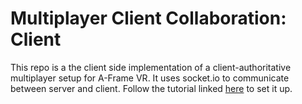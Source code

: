 # Multiplayer Client Collaboration: Client

This repo is a the client side implementation of a client-authoritative multiplayer setup for A-Frame VR. 
It uses socket.io to communicate between server and client. 
Follow the tutorial linked [here](https://www.vrwiki.cs.brown.edu/vr-development-software/tutorials/webvr-tutorials/webvr-collaboration-tutorial) to set it up. 
